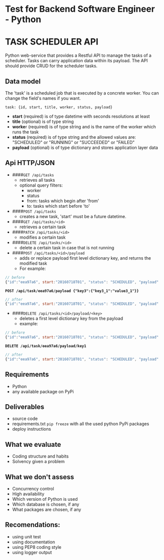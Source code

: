 # Test for Backend Software Engineer - Python

# TASK SCHEDULER API
Python web-service that provides a Restful API to manage the tasks of a scheduler. Tasks can carry application data within its payload. The API should provide CRUD for the scheduler tasks.

## Data model
The 'task' is a scheduled job that is executed by a concrete worker. You can change the field's names if you want.

```
task: {id, start, title, worker, status, payload}
```

* **start** (required) is of type datetime with seconds resolutions at least
* **title** (optional) is of type string
* **worke**r (required) is of type string and is the name of the worker which runs the task
* **status** (required) is of type string and the allowed values are: "SCHEDULED" or "RUNNING" or "SUCCEEDED" or "FAILED"
* **payload** (optional) is of type dictionary and stores application layer data

## Api HTTP/JSON
* ####`GET /api/tasks`
    * retrieves all tasks
    * optional query filters:
        * worker
        * status
        * from: tasks which begin after 'from'
        * to: tasks which start before 'to'
* ####`POST /api/tasks`
    * creates a new task, 'start' must be a future datetime.
* ####`GET /api/tasks/<id>`
    * retrieves a certain task
* ####`PATCH /api/tasks/<id>`
    * modifies a certain task
* ####`DELETE /api/tasks/<id>`
    * delete a certain task in case that is not running
* ####`POST /api/tasks/<id>/payload`
    * adds or replace payload first level dictionary key, and returns the modified task
    * For example:

``` javascript
// before
{"id":"eea97a6", start:"20160718T01", "status": "SCHEDULED", "payload": {"key1": "value1", "key2" = [1,2,3]}}
```
**`POST /api/task/eea97a6/payload {"key3":{"key3_1":"value3_1"}}`**

``` javascript
// after
{"id":"eea97a6", start:"20160718T01", "status": "SCHEDULED", "payload": {"key1": "value1", "key2" = [1,2,3], "key3":{"key3_1":"value3_1"}}}
```

* ####`DELETE /api/tasks/<id>/payload/<key>`
    * deletes a first level dictionary key from the payload
    * example:

``` javascript
// before
{"id":"eea97a6", start:"20160718T01", "status": "SCHEDULED", "payload": {"key1": "value1", "key2" = [1,2,3]}}
```
**`DELETE /api/task/eea97a6/payload/key1`**

``` javascript
// after
{"id":"eea97a6", start:"20160718T01", "status": "SCHEDULED", "payload": {"key2" = [1,2,3]}}
```

## Requirements
* Python
* any available package on PyPi

## Deliverables
* source code
* requirements.txt `pip freeze` with all the used python PyPi packages
* deploy instructions

## What we evaluate
* Coding structure and habits
* Solvency given a problem

## What we don't assess
* Concurrency control
* High availability
* Which version of Python is used
* Which database is chosen, if any
* What packages are chosen, if any

## Recomendations:
* using unit test
* using documentation
* using PEP8 coding style
* using logger output
